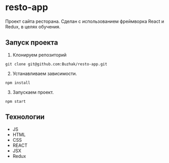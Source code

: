 # resto-app

Проект сайта ресторана.
Сделан с использованием фреймворка React и Redux, в целях обучения.

## Запуск проекта

1. Клонируем репозиторий
  ```
  git clone git@github.com:Buzhak/resto-app.git
  ```
2. Устанавливаем зависимости.
  ```
  npm install
  ```
3. Запускаем проект.
  ```
  npm start
  ```


## Технологии
* JS
* HTML
* CSS
* REACT
* JSX
* Redux
